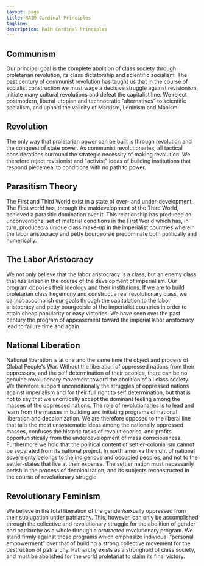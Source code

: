 ```yaml
---
layout: page
title: RAIM Cardinal Principles
tagline: 
description: RAIM Cardinal Principles
---
```


## Communism

Our principal goal is the complete abolition of class society through proletarian revolution, its class dictatorship and scientific socialism. The past century of communist revolution has taught us that in the course of socialist construction we must wage a decisive struggle against revisionism, initiate many cultural revolutions and defeat the capitalist line. We reject postmodern, liberal-utopian and technocratic “alternatives” to scientific socialism, and uphold the validity of Marxism, Leninism and Maoism.

## Revolution 

The only way that proletarian power can be built is through revolution and the conquest of state power. As communist revolutionaries, all tactical considerations surround the strategic necessity of making revolution. We therefore reject revisionist and "activist" ideas of building institutions that respond piecemeal to conditions with no path to power. 

## Parasitism Theory

The First and Third World exist in a state of over- and under-development. The First world has, through the maldevelopment of the Third World, achieved a parasitic domination over it. This relationship has produced an unconventional set of material conditions in the First World which has, in turn, produced a unique class make-up in the imperialist countries wherein the labor aristocracy and petty bourgeoisie predominate both politically and numerically.

## The Labor Aristocracy

We not only believe that the labor aristocracy is a class, but an enemy class that has arisen in the course of the development of imperialism. Our program opposes their ideology and their institutions. If we are to build proletarian class hegemony and construct a real revolutionary class, we cannot accomplish our goals through the capitulation to the labor aristocracy and petty bourgeoisie of the imperialist countries in order to attain cheap popularity or easy victories. We have seen over the past century the program of appeasement toward the imperial labor aristocracy lead to failure time and again.

## National Liberation

National liberation is at one and the same time the object and process of Global People's War. Without the liberation of oppressed nations from their oppressors, and the self determination of their peoples, there can be no genuine revolutionary movement toward the abolition of all class society. We therefore support unconditionally the struggles of oppressed nations against imperialism and for their full right to self determination, but that is not to say that we uncritically accept the dominant feeling among the masses of the oppressed nations. The role of revolutionaries is to lead and learn from the masses in building and initiating programs of national liberation and decolonization. We are therefore opposed to the liberal line that tails the most unsystematic ideas among the nationally oppressed masses, confuses the historic tasks of revolutionaries, and profits opportunistically from the underdevelopment of mass consciousness. Furthermore we hold that the political content of settler-colonialism cannot be separated from its national project. In north amerika the right of national sovereignty belongs to the indigenous and occupied peoples, and not to the settler-states that live at their expense. The settler nation must necessarily perish in the process of decolonization, and its subjects reconstructed in the course of revolutionary struggle.

## Revolutionary Feminism

We believe in the total liberation of the gender/sexually oppressed from their subjugation under patriarchy. This, however, can only be accomplished through the collective and revolutionary struggle for the abolition of gender and patriarchy as a whole through a protracted revolutionary program. We stand firmly against those programs which emphasize individual “personal empowerment” over that of building a strong collective movement for the destruction of patriarchy. Patriarchy exists as a stronghold of class society, and must be abolished for the world proletariat to claim its final victory.

